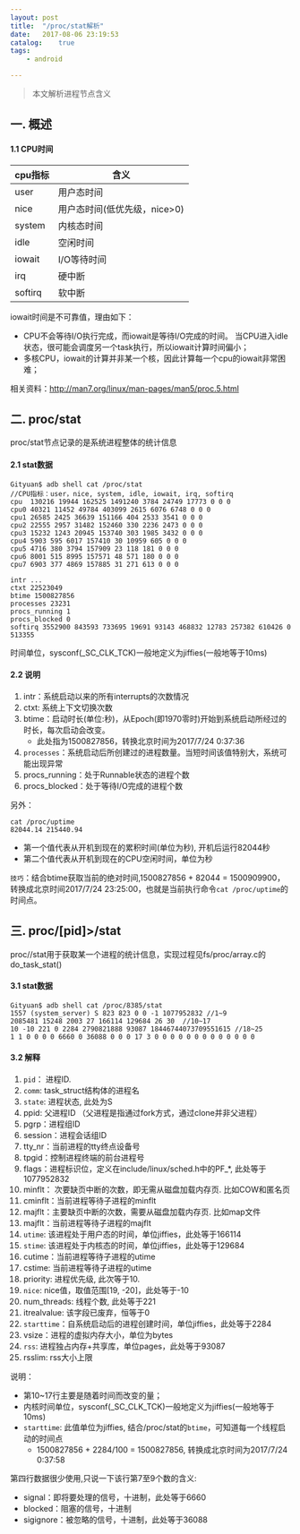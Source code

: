 ```yaml
---
layout: post
title:  "/proc/stat解析"
date:   2017-08-06 23:19:53
catalog:    true
tags:
    - android

---
```


> 本文解析进程节点含义

## 一. 概述

#### 1.1 CPU时间

|cpu指标|含义|
|---|---|
|user|用户态时间|
|nice|用户态时间(低优先级，nice>0)|
|system|内核态时间|
|idle|空闲时间|
|iowait|I/O等待时间|
|irq|硬中断|
|softirq|软中断|

iowait时间是不可靠值，理由如下：

- CPU不会等待I/O执行完成，而iowait是等待I/O完成的时间。
当CPU进入idle状态，很可能会调度另一个task执行，所以iowait计算时间偏小；
- 多核CPU，iowait的计算并非某一个核，因此计算每一个cpu的iowait非常困难；

相关资料：http://man7.org/linux/man-pages/man5/proc.5.html

## 二. proc/stat

proc/stat节点记录的是系统进程整体的统计信息

#### 2.1 stat数据

    Gityuan$ adb shell cat /proc/stat
    //CPU指标：user，nice, system, idle, iowait, irq, softirq
    cpu  130216 19944 162525 1491240 3784 24749 17773 0 0 0
    cpu0 40321 11452 49784 403099 2615 6076 6748 0 0 0
    cpu1 26585 2425 36639 151166 404 2533 3541 0 0 0
    cpu2 22555 2957 31482 152460 330 2236 2473 0 0 0
    cpu3 15232 1243 20945 153740 303 1985 3432 0 0 0
    cpu4 5903 595 6017 157410 30 10959 605 0 0 0
    cpu5 4716 380 3794 157909 23 118 181 0 0 0
    cpu6 8001 515 8995 157571 48 571 180 0 0 0
    cpu7 6903 377 4869 157885 31 271 613 0 0 0

    intr ...
    ctxt 22523049
    btime 1500827856
    processes 23231
    procs_running 1
    procs_blocked 0
    softirq 3552900 843593 733695 19691 93143 468832 12783 257382 610426 0 513355

时间单位，sysconf(_SC_CLK_TCK)一般地定义为jiffies(一般地等于10ms)

#### 2.2 说明

1. intr：系统启动以来的所有interrupts的次数情况
2. ctxt: 系统上下文切换次数
3. btime：启动时长(单位:秒)，从Epoch(即1970零时)开始到系统启动所经过的时长，每次启动会改变。
    - 此处指为1500827856，转换北京时间为2017/7/24 0:37:36
4. `processes`：系统启动后所创建过的进程数量。当短时间该值特别大，系统可能出现异常
5. procs_running：处于Runnable状态的进程个数
6. procs_blocked：处于等待I/O完成的进程个数

另外：

    cat /proc/uptime
    82044.14 215440.94

- 第一个值代表从开机到现在的累积时间(单位为秒), 开机后运行82044秒
- 第二个值代表从开机到现在的CPU空闲时间，单位为秒

`技巧`：结合btime获取当前的绝对时间,1500827856 + 82044 = 1500909900，
转换成北京时间2017/7/24 23:25:00，也就是当前执行命令`cat /proc/uptime`的时间点。

## 三. proc/[pid]>/stat

proc/<pid>/stat用于获取某一个进程的统计信息，实现过程见fs/proc/array.c的do_task_stat()
    
#### 3.1 stat数据

    Gityuan$ adb shell cat /proc/8385/stat
    1557 (system_server) S 823 823 0 0 -1 1077952832 //1~9
    2085481 15248 2003 27 166114 129684 26 30  //10~17
    10 -10 221 0 2284 2790821888 93087 18446744073709551615 //18~25
    1 1 0 0 0 0 6660 0 36088 0 0 0 17 3 0 0 0 0 0 0 0 0 0 0 0 0 0

#### 3.2 解释

1. `pid`： 进程ID.
2. `comm`: task_struct结构体的进程名
3. `state`: 进程状态, 此处为S
4. ppid: 父进程ID （父进程是指通过fork方式，通过clone并非父进程）
5. pgrp：进程组ID
6. session：进程会话组ID
7. tty_nr：当前进程的tty终点设备号
8. tpgid：控制进程终端的前台进程号
9. flags：进程标识位，定义在include/linux/sched.h中的PF_*, 此处等于1077952832
10. minflt： 次要缺页中断的次数，即无需从磁盘加载内存页. 比如COW和匿名页
11. cminflt：当前进程等待子进程的minflt
12. majflt：主要缺页中断的次数，需要从磁盘加载内存页. 比如map文件
13. majflt：当前进程等待子进程的majflt
14. `utime`: 该进程处于用户态的时间，单位jiffies，此处等于166114
15. `stime`: 该进程处于内核态的时间，单位jiffies，此处等于129684
16. cutime：当前进程等待子进程的utime
17. cstime: 当前进程等待子进程的utime
18. priority: 进程优先级, 此次等于10.
19. `nice`: nice值，取值范围[19, -20]，此处等于-10
20. num_threads: 线程个数, 此处等于221
21. itrealvalue: 该字段已废弃，恒等于0
22. `starttime`：自系统启动后的进程创建时间，单位jiffies，此处等于2284
23. vsize：进程的虚拟内存大小，单位为bytes
24. `rss`: 进程独占内存+共享库，单位pages，此处等于93087
25. rsslim: rss大小上限

说明：

- 第10~17行主要是随着时间而改变的量；
- 内核时间单位，sysconf(_SC_CLK_TCK)一般地定义为jiffies(一般地等于10ms)
- `starttime`: 此值单位为jiffies, 结合/proc/stat的`btime`，可知道每一个线程启动的时间点
  - 1500827856 + 2284/100 = 1500827856, 转换成北京时间为2017/7/24 0:37:58


第四行数据很少使用,只说一下该行第7至9个数的含义:

- signal：即将要处理的信号，十进制，此处等于6660
- blocked：阻塞的信号，十进制
- sigignore：被忽略的信号，十进制，此处等于36088
